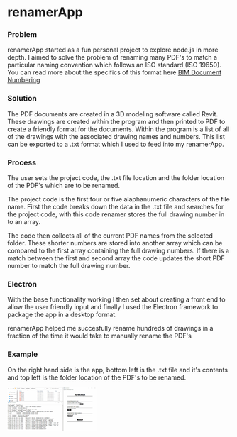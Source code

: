 # renamerApp

### Problem
renamerApp started as a fun personal project to explore node.js in more depth. I aimed to solve the problem of renaming many PDF's to match a particular
naming convention which follows an ISO standard (ISO 19650). You can read more about the specifics of this format here
[BIM Document Numbering](https://www.bimlead.co.uk/iso-19650-drawing-naming-templates-for-revit-archicad)


### Solution
The PDF documents are created in a 3D modeling software called Revit. These drawings are created within the program and then printed to PDF to create a
friendly format for the documents. Within the program is a list of all of the drawings with the associated drawing names and numbers. This list can be 
exported to a .txt format which I used to feed into my renamerApp.

### Process

The user sets the project code,  the .txt file location and the folder location of the PDF's which are to be renamed.

The project code is the first four or five alaphanumeric characters of the file name.
First the code breaks down the data in the .txt file and searches for the project code, with this code renamer stores the full drawing number in to an array.

The code then collects all of the current PDF names from the selected folder. These shorter numbers are stored into another array which can be compared to the
first array containing the full drawing numbers. If there is a match between the first and second array the code updates the short PDF number to match the full
drawing number.

### Electron

With the base functionality working I then set about creating a front end to allow the user friendly input and finally I used the Electron framework
to package the app in a desktop format.


renamerApp helped me succesfully rename hundreds of drawings in a fraction of the time it would take to manually rename the PDF's

### Example

On the right hand side is the app, bottom left is the .txt file and it's contents and top left is the folder location of the PDF's to be renamed.

<img src="renamerAppGIF.gif?raw=true" width="200px">
